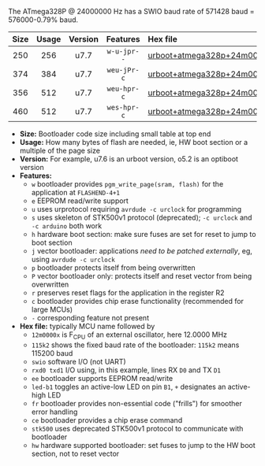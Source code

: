 The ATmega328P @ 24000000 Hz has a SWIO baud rate of 571428 baud = 576000-0.79% baud.

|Size|Usage|Version|Features|Hex file|
|:-:|:-:|:-:|:-:|:--|
|250|256|u7.7|`w-u-jpr--`|[urboot+atmega328p+24m0000x++576k0_swio_rxd0_txd1_led+b5.hex](https://raw.githubusercontent.com/stefanrueger/urboot.hex/main/cores/minicore/atmega328p/external_oscillator/fcpu+24m0000_Hz/br++576k0_bps/urboot+atmega328p+24m0000x++576k0_swio_rxd0_txd1_led+b5.hex)|
|374|384|u7.7|`weu-jPr-c`|[urboot+atmega328p+24m0000x++576k0_swio_rxd0_txd1_ee_led+b5_fr_ce.hex](https://raw.githubusercontent.com/stefanrueger/urboot.hex/main/cores/minicore/atmega328p/external_oscillator/fcpu+24m0000_Hz/br++576k0_bps/urboot+atmega328p+24m0000x++576k0_swio_rxd0_txd1_ee_led+b5_fr_ce.hex)|
|356|512|u7.7|`weu-hpr-c`|[urboot+atmega328p+24m0000x++576k0_swio_rxd0_txd1_ee_led+b5_fr_ce_hw.hex](https://raw.githubusercontent.com/stefanrueger/urboot.hex/main/cores/minicore/atmega328p/external_oscillator/fcpu+24m0000_Hz/br++576k0_bps/urboot+atmega328p+24m0000x++576k0_swio_rxd0_txd1_ee_led+b5_fr_ce_hw.hex)|
|460|512|u7.7|`wes-hpr-c`|[urboot+atmega328p+24m0000x++576k0_swio_rxd0_txd1_ee_led+b5_fr_ce_stk500_hw.hex](https://raw.githubusercontent.com/stefanrueger/urboot.hex/main/cores/minicore/atmega328p/external_oscillator/fcpu+24m0000_Hz/br++576k0_bps/urboot+atmega328p+24m0000x++576k0_swio_rxd0_txd1_ee_led+b5_fr_ce_stk500_hw.hex)|

- **Size:** Bootloader code size including small table at top end
- **Usage:** How many bytes of flash are needed, ie, HW boot section or a multiple of the page size
- **Version:** For example, u7.6 is an urboot version, o5.2 is an optiboot version
- **Features:**
  + `w` bootloader provides `pgm_write_page(sram, flash)` for the application at `FLASHEND-4+1`
  + `e` EEPROM read/write support
  + `u` uses urprotocol requiring `avrdude -c urclock` for programming
  + `s` uses skeleton of STK500v1 protocol (deprecated); `-c urclock` and `-c arduino` both work
  + `h` hardware boot section: make sure fuses are set for reset to jump to boot section
  + `j` vector bootloader: applications *need to be patched externally*, eg, using `avrdude -c urclock`
  + `p` bootloader protects itself from being overwritten
  + `P` vector bootloader only: protects itself and reset vector from being overwritten
  + `r` preserves reset flags for the application in the register R2
  + `c` bootloader provides chip erase functionality (recommended for large MCUs)
  + `-` corresponding feature not present
- **Hex file:** typically MCU name followed by
  + `12m0000x` is F<sub>CPU</sub> of an external oscillator, here 12.0000 MHz
  + `115k2` shows the fixed baud rate of the bootloader: `115k2` means 115200 baud
  + `swio` software I/O (not UART)
  + `rxd0 txd1` I/O using, in this example, lines RX `D0` and TX `D1`
  + `ee` bootloader supports EEPROM read/write
  + `led-b1` toggles an active-low LED on pin `B1`, `+` designates an active-high LED
  + `fr` bootloader provides non-essential code ("frills") for smoother error handling
  + `ce` bootloader provides a chip erase command
  + `stk500` uses deprecated STK500v1 protocol to communicate with bootloader
  + `hw` hardware supported bootloader: set fuses to jump to the HW boot section, not to reset vector
